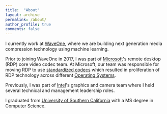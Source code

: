 ```yaml
---
title:  "About"
layout: archive
permalink: /about/
author_profile: true
comments: false
---
```


I currently work at [WaveOne](http://wave.one/ "WaveOne homepage"), where we are building next generation media compression technology using machine learning.  

Prior to joining WaveOne in 2017, I was part of [Microsoft](https://www.microsoft.com/en-us/mtc/locations/siliconvalley.aspx)'s remote desktop (RDP) core video codec team. At Microsoft, our team was responsible for moving RDP to use [standardized codecs](https://cloudblogs.microsoft.com/enterprisemobility/2016/01/11/remote-desktop-protocol-rdp-10-avch-264-improvements-in-windows-10-and-windows-server-2016-technical-preview/) which resulted in proliferation of RDP technology across different [Operating Systems](https://cloudblogs.microsoft.com/enterprisemobility/2013/10/21/microsoft-remote-desktop-apps-for-ios-mac-os-x-and-android-available-for-download/).

Previously, I was part of [Intel](http://www/intel.com)'s graphics and camera team where I 
held several technical and management leadership roles. 

I graduated from [University of Southern California](https://www.cs.usc.edu/) with a MS degree in Computer Science. 






